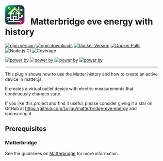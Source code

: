 # <img src="https://github.com/Luligu/matterbridge/blob/main/frontend/public/matterbridge%2064x64.png" alt="Matterbridge Logo" width="64px" height="64px">&nbsp;&nbsp;&nbsp;Matterbridge eve energy with history

[![npm version](https://img.shields.io/npm/v/matterbridge-eve-energy.svg)](https://www.npmjs.com/package/matterbridge-eve-energy)
[![npm downloads](https://img.shields.io/npm/dt/matterbridge-eve-energy.svg)](https://www.npmjs.com/package/matterbridge-eve-energy)
[![Docker Version](https://img.shields.io/docker/v/luligu/matterbridge?label=docker%20version&sort=semver)](https://hub.docker.com/r/luligu/matterbridge)
[![Docker Pulls](https://img.shields.io/docker/pulls/luligu/matterbridge.svg)](https://hub.docker.com/r/luligu/matterbridge)
![Node.js CI](https://github.com/Luligu/matterbridge-eve-energy/actions/workflows/build-matterbridge-plugin.yml/badge.svg)
![Coverage](https://img.shields.io/badge/Jest%20coverage-100%25-brightgreen)

[![power by](https://img.shields.io/badge/powered%20by-matterbridge-blue)](https://www.npmjs.com/package/matterbridge)
[![power by](https://img.shields.io/badge/powered%20by-matter--history-blue)](https://www.npmjs.com/package/matter-history)
[![power by](https://img.shields.io/badge/powered%20by-node--ansi--logger-blue)](https://www.npmjs.com/package/node-ansi-logger)
[![power by](https://img.shields.io/badge/powered%20by-node--persist--manager-blue)](https://www.npmjs.com/package/node-persist-manager)

---

This plugin shows how to use the Matter history and how to create an active device in matter.js.

It creates a virtual outlet device with electric measurements that continuously changes state.

If you like this project and find it useful, please consider giving it a star on GitHub at https://github.com/Luligu/matterbridge-eve-energy and sponsoring it.

## Prerequisites

### Matterbridge

See the guidelines on [Matterbridge](https://github.com/Luligu/matterbridge/blob/main/README.md) for more information.
